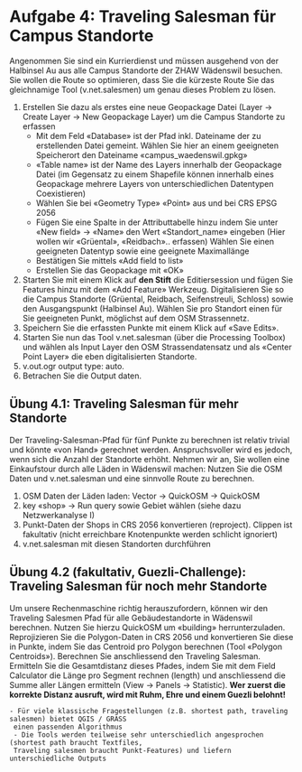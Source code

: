 # Aufgabe 4: Traveling Salesman für Campus Standorte

Angenommen Sie sind ein Kurrierdienst und müssen ausgehend von der Halbinsel Au aus alle Campus
Standorte der ZHAW Wädenswil besuchen. Sie wollen die Route so optimieren, dass Sie die kürzeste Route
Sie das gleichnamige Tool (v.net.salesmen) um genau dieses Problem zu lösen.

1. Erstellen Sie dazu als erstes eine neue Geopackage Datei (Layer -> Create Layer -> New Geopackage Layer) um die Campus Standorte zu erfassen
    - Mit dem Feld «Database» ist der Pfad inkl. Dateiname der zu erstellenden Datei gemeint. Wählen Sie hier an einem geeigneten Speicherort den Dateiname «campus_waedenswil.gpkg»
    - «Table name» ist der Name des Layers innerhalb der Geopackage Datei (im Gegensatz zu einem Shapefile können innerhalb eines Geopackage mehrere Layers von unterschiedlichen Datentypen Coexistieren)  
    - Wählen Sie bei «Geometry Type» «Point» aus und bei CRS EPSG 2056
    - Fügen Sie eine Spalte in der Attributtabelle hinzu indem Sie unter «New field» -> «Name» den Wert «Standort_name» eingeben (Hier wollen wir «Grüental», «Reidbach».. erfassen) Wählen Sie einen geeigneten Datentyp sowie eine geeignete Maximallänge
    - Bestätigen Sie mittels «Add field to list»
    - Erstellen Sie das Geopackage mit «OK»  
2. Starten Sie mit einem Klick auf **den Stift** die Editiersession und fügen Sie Features hinzu mit dem «Add Feature» Werkzeug. Digitalisieren Sie so die Campus Standorte (Grüental, Reidbach, Seifenstreuli, Schloss) sowie den Ausgangspunkt (Halbinsel Au). Wählen Sie pro Standort einen für Sie geeigneten Punkt, möglichst auf dem OSM Strassennetz.
3. Speichern Sie die erfassten Punkte mit einem Klick auf «Save Edits».
4. Starten Sie nun das Tool v.net.salesman (über die Processing Toolbox) und wählen als Input Layer den OSM Strassendatensatz und als «Center Point Layer» die eben digitalisierten Standorte.
5. v.out.ogr output type: auto.
6. Betrachen Sie die Output daten.

## Übung 4.1: Traveling Salesman für mehr Standorte

Der Traveling-Salesman-Pfad für fünf Punkte zu berechnen ist relativ trivial und könnte «von Hand» gerechnet werden. Anspruchsvoller wird es jedoch, wenn sich die Anzahl der Standorte erhöht. Nehmen wir an, Sie wollen eine Einkaufstour durch alle Läden in Wädenswil machen: Nutzen Sie die OSM Daten und v.net.salesman und eine sinnvolle Route zu berechnen.  

1. OSM Daten der Läden laden: Vector -> QuickOSM -> QuickOSM
2. key «shop» -> Run query sowie Gebiet wählen (siehe dazu Netzwerkanalyse I)
3. Punkt-Daten der Shops in CRS 2056 konvertieren (reproject). Clippen ist fakultativ (nicht erreichbare Knotenpunkte werden schlicht ignoriert)
4. v.net.salesman mit diesen Standorten durchführen

## Übung 4.2 (fakultativ, Guezli-Challenge): Traveling Salesman für noch mehr Standorte

Um unsere Rechenmaschine richtig herauszufordern, können wir den Traveling Salesmen Pfad für alle Gebäudestandorte in Wädenswil berechnen. Nutzen Sie hierzu QuickOSM um «building» herrunterzuladen. Reprojizieren Sie die Polygon-Daten in CRS 2056 und konvertieren Sie diese in Punkte, indem Sie das Centroid pro Polygon berechnen (Tool «Polygon Centroids»). Berechnen Sie anschliessend den Traveling Salesman. Ermitteln Sie die Gesamtdistanz dieses Pfades, indem Sie mit dem Field Calculator die Länge pro Segment rechnen (length) und anschliessend die Summe aller Längen ermitteln (View -> Panels -> Statistic). **Wer zuerst die korrekte Distanz ausruft, wird mit Ruhm, Ehre und einem Guezli belohnt!**

```{note}
- Für viele klassische Fragestellungen (z.B. shortest path, traveling salesmen) bietet QGIS / GRASS 
 einen passenden Algorithmus
 - Die Tools werden teilweise sehr unterschiedlich angesprochen (shortest path braucht Textfiles,
 Traveling salesmen braucht Punkt-Features) und liefern unterschiedliche Outputs
```

